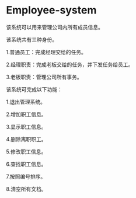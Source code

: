 # Employee-system

该系统可以用来管理公司内所有成员信息。

该系统共有三种身份。

1.普通员工：完成经理交给的任务。

2.经理职责：完成老板交给的任务，并下发任务给员工。

3.老板职责：管理公司所有事务。

该系统可完成以下功能：

1.退出管理系统。

2.增加职工信息。

3.显示职工信息。

4.删除离职职工。

5.修改职工信息。

6.查找职工信息。

7.按照编号排序。

8.清空所有文档。

